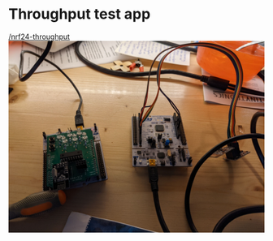# Throughput test app

[/nrf24-throughput](https://github.com/RubenSmit/wireless-communication/tree/main/nrf24-throughput)
![Nucleos-with-nrf24.jpg](img/Nucleos-with-nrf24.jpg)